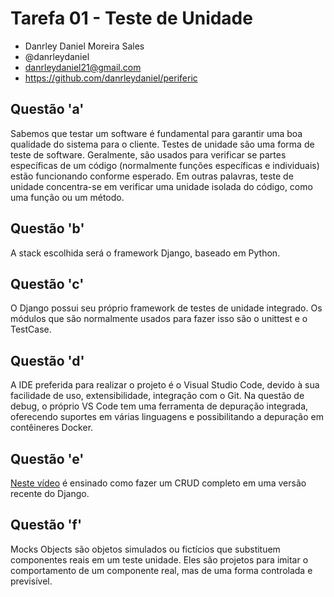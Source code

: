 # Tarefa 01 - Teste de Unidade
* Danrley Daniel Moreira Sales
* @danrleydaniel
* danrleydaniel21@gmail.com
* https://github.com/danrleydaniel/periferic

## Questão 'a'
Sabemos que testar um software é fundamental para garantir uma boa qualidade do sistema para o cliente. Testes de unidade são uma forma de teste de software. Geralmente, são usados para verificar se partes específicas de um código (normalmente funções específicas e individuais) estão funcionando conforme esperado. Em outras palavras, teste de unidade concentra-se em verificar uma unidade isolada do código, como uma função ou um método.

## Questão 'b'
A stack escolhida será o framework Django, baseado em Python.

## Questão 'c'
O Django possui seu próprio framework de testes de unidade integrado. Os módulos que são normalmente usados para fazer isso são o unittest e o TestCase.

## Questão 'd'
A IDE preferida para realizar o projeto é o Visual Studio Code, devido à sua facilidade de uso, extensibilidade, integração com o Git. Na questão de debug, o próprio VS Code tem uma ferramenta de depuração integrada, oferecendo suportes em várias linguagens e possibilitando a depuração em contêineres Docker.

## Questão 'e'
[Neste vídeo](https://www.youtube.com/watch?v=GGBzMpIAgz4) é ensinado como fazer um CRUD completo em uma versão recente do Django.

## Questão 'f'
Mocks Objects são objetos simulados ou fictícios que substituem componentes reais em um teste unidade. Eles são projetos para imitar o comportamento de um componente real, mas de uma forma controlada e previsível.
